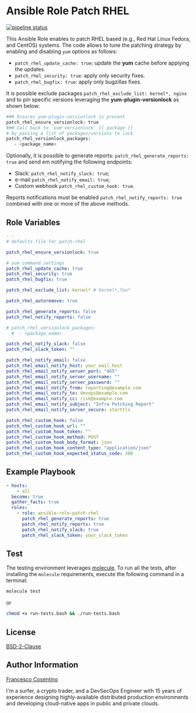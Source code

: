 Ansible Role Patch RHEL
=======================

[![pipeline status](https://gitlab.com/hyperd/ansible-role-patch-rhel/badges/master/pipeline.svg)](https://gitlab.com/hyperd/ansible-role-patch-rhel/commits/master)

This Ansible Role enables to patch RHEL based (e.g., Red Hat Linux Fedora, and CentOS) systems.
The code allows to tune the patching strategy by enabling and disabling `yum` options as follows:

- `patch_rhel_update_cache: true`: update the **yum** cache before applying the updates.
- `patch_rhel_security: true`: apply only security fixes.
- `patch_rhel_bugfix: true`: apply only bugzillas fixes.

It is possible exclude packages `patch_rhel_exclude_list: kernel*, nginx` and to pin specific versions leveraging the **yum-plugin-versionlock** as shown below:

```bash
### Ensures yum-plugin-versionlock is present
patch_rhel_ensure_versionlock: true
### Call back to `yum versionlock` {{ package }}
# by passing a list of packages/versions to lock
patch_rhel_versionlock_packages:
   - <package_name>
```

Optionally, it is possible to generate reports: `patch_rhel_generate_reports: true` and send em notifying the following endpoints:

- Slack: `patch_rhel_notify_slack: true`;
- e-mail `patch_rhel_notify_email: true`;
- Custom webhook `patch_rhel_custom_hook: true`.

Reports notifications must be enabled `patch_rhel_notify_reports: true` combined with one or more of the above methods.

Role Variables
--------------

```yaml
---
# defaults file for patch-rhel

patch_rhel_ensure_versionlock: true

# yum command settings
patch_rhel_update_cache: true
patch_rhel_security: true
patch_rhel_bugfix: true

patch_rhel_exclude_list: kernel* # kernel*,foo*

patch_rhel_autoremove: true

patch_rhel_generate_reports: false
patch_rhel_notify_reports: false

# patch_rhel_versionlock_packages:
  #  - <package_name>

patch_rhel_notify_slack: false
patch_rhel_slack_token: ""

patch_rhel_notify_email: false
patch_rhel_email_notify_host: your_mail_host
patch_rhel_email_notify_server_port: "465"
patch_rhel_email_notify_server_username: ""
patch_rhel_email_notify_server_password: ""
patch_rhel_email_notify_from: reporting@example.com
patch_rhel_email_notify_to: devops@example.com
patch_rhel_email_notify_cc: risk@example.com
patch_rhel_email_notify_subject: "Infra Patching Report"
patch_rhel_email_notify_server_secure: starttls

patch_rhel_custom_hook: false
patch_rhel_custom_hook_url: ""
patch_rhel_custom_hook_token: ""
patch_rhel_custom_hook_method: POST
patch_rhel_custom_hook_body_format: json
patch_rhel_custom_hook_content_type: "application/json"
patch_rhel_custom_hook_expected_status_code: 200
```

Example Playbook
----------------

```yaml
- hosts:
    - all
  become: true
  gather_facts: true
  roles:
    - role: ansible-role-patch-rhel
      patch_rhel_generate_reports: true
      patch_rhel_notify_reports: true
      patch_rhel_notify_slack: true
      patch_rhel_slack_token: your_slack_token
```

Test
----

The testing environment leverages [molecule](https://molecule.readthedocs.io/en/stable/index.html).
To run all the tests, after installing the `molecule` requirements, execute the following command in a terminal:

```bash
molecule test
```

or

```bash
chmod +x run-tests.bash && ./run-tests.bash
```

License
-------

[BSD-2-Clause](./LICENSE)

Author Information
------------------

[Francesco Cosentino](https://www.linkedin.com/in/francesco-cosentino/)

I'm a surfer, a crypto trader, and a DevSecOps Engineer with 15 years of experience designing highly-available distributed production environments and developing cloud-native apps in public and private clouds.
